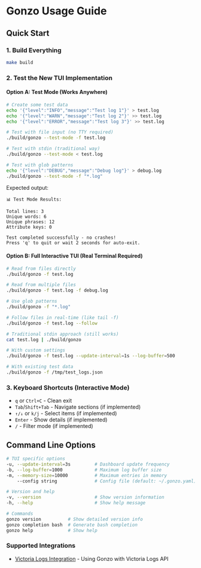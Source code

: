# Gonzo Usage Guide

## Quick Start

### 1. Build Everything
```bash
make build
```

### 2. Test the New TUI Implementation

#### Option A: Test Mode (Works Anywhere)
```bash
# Create some test data
echo '{"level":"INFO","message":"Test log 1"}' > test.log
echo '{"level":"WARN","message":"Test log 2"}' >> test.log
echo '{"level":"ERROR","message":"Test log 3"}' >> test.log

# Test with file input (no TTY required)
./build/gonzo --test-mode -f test.log

# Test with stdin (traditional way)
./build/gonzo --test-mode < test.log

# Test with glob patterns
echo '{"level":"DEBUG","message":"Debug log"}' > debug.log
./build/gonzo --test-mode -f "*.log"
```

Expected output:
```
📊 Test Mode Results:

Total lines: 3
Unique words: 6
Unique phrases: 12
Attribute keys: 0

Test completed successfully - no crashes!
Press 'q' to quit or wait 2 seconds for auto-exit.
```

#### Option B: Full Interactive TUI (Real Terminal Required)
```bash
# Read from files directly
./build/gonzo -f test.log

# Read from multiple files
./build/gonzo -f test.log -f debug.log

# Use glob patterns
./build/gonzo -f "*.log"

# Follow files in real-time (like tail -f)
./build/gonzo -f test.log --follow

# Traditional stdin approach (still works)
cat test.log | ./build/gonzo

# With custom settings
./build/gonzo -f test.log --update-interval=1s --log-buffer=500

# With existing test data
./build/gonzo -f /tmp/test_logs.json
```

### 3. Keyboard Shortcuts (Interactive Mode)
- `q` or `Ctrl+C` - Clean exit
- `Tab`/`Shift+Tab` - Navigate sections (if implemented)  
- `↑/↓` or `k/j` - Select items (if implemented)
- `Enter` - Show details (if implemented)
- `/` - Filter mode (if implemented)

## Command Line Options

```bash
# TUI specific options
-u, --update-interval=3s         # Dashboard update frequency  
-b, --log-buffer=1000            # Maximum log buffer size
-m, --memory-size=10000          # Maximum entries in memory
    --config string              # Config file (default: ~/.gonzo.yaml)

# Version and help
-v, --version                    # Show version information  
-h, --help                       # Show help message

# Commands
gonzo version          # Show detailed version info
gonzo completion bash  # Generate bash completion
gonzo help             # Show help
```

### Supported Integrations 

- [Victoria Logs Integration](VICTORIA_LOGS_USAGE.md) - Using Gonzo with Victoria Logs API

